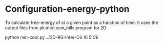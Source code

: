 # Configuration-energy-python
To calculate free-energy of at a given point as a function of time. It uses the output files from plumed sum_hills program for 2D

python min-coor.py ../2D-RG-Inter-C6 10 5 C6
